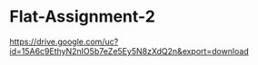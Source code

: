 # Flat-Assignment-2
https://drive.google.com/uc?id=15A6c9EthyN2nIO5b7eZe5Ey5N8zXdQ2n&export=download
